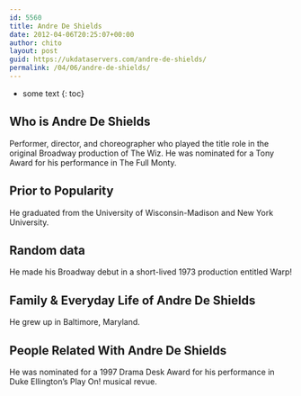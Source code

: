 ```yaml
---
id: 5560
title: Andre De Shields
date: 2012-04-06T20:25:07+00:00
author: chito
layout: post
guid: https://ukdataservers.com/andre-de-shields/
permalink: /04/06/andre-de-shields/
---
```


* some text
{: toc}
          
          
## Who is  Andre De Shields
                  
                  
                  
Performer, director, and choreographer who played the title role in the original Broadway production of The Wiz. He was nominated for a Tony Award for his performance in The Full Monty.
                  
                
                
                
## Prior to Popularity 
                  
                  
                  
He graduated from the University of Wisconsin-Madison and New York University.
                  
                
                
                
## Random data 
                  
                  
                  
He made his Broadway debut in a short-lived 1973 production entitled Warp!
                  
                
                
                
## Family & Everyday Life of Andre De Shields
                  
                  
                  
He grew up in Baltimore, Maryland.
                  
                
                
                
## People Related With  Andre De Shields
                  
                  
                  
He was nominated for a 1997 Drama Desk Award for his performance in Duke Ellington&#8217;s Play On! musical revue.
                  
                
              
            
          
          
          
    
    
  
